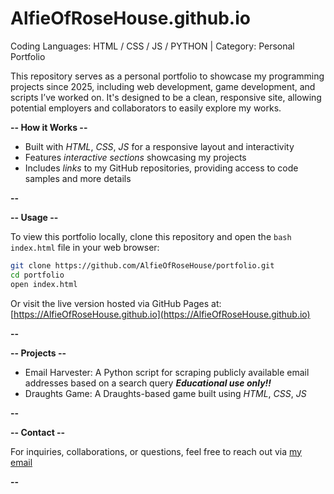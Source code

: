 # AlfieOfRoseHouse.github.io
Coding Languages: HTML / CSS / JS / PYTHON | Category: Personal Portfolio

This repository serves as a personal portfolio to showcase my programming projects since 2025, including web development, game development, and scripts I’ve worked on. It's designed to be a clean, responsive site, allowing potential employers and collaborators to easily explore my works.

**-- How it Works --**

- Built with _HTML_, _CSS_, _JS_ for a responsive layout and interactivity
- Features _interactive sections_ showcasing my projects
- Includes _links_ to my GitHub repositories, providing access to code samples and more details

**--**

**-- Usage --**

To view this portfolio locally, clone this repository and open the ```bash index.html``` file in your web browser:
```bash
git clone https://github.com/AlfieOfRoseHouse/portfolio.git
cd portfolio
open index.html
```
Or visit the live version hosted via GitHub Pages at:
[https://AlfieOfRoseHouse.github.io](https://AlfieOfRoseHouse.github.io)

**--**

**-- Projects --**

- Email Harvester: A Python script for scraping publicly available email addresses based on a search query **_Educational use only!!_**
- Draughts Game: A Draughts-based game built using _HTML_, _CSS_, _JS_

**--**

**-- Contact --**

For inquiries, collaborations, or questions, feel free to reach out via [my email](mailto:alfiewpearce@gmail.com)

**--**
